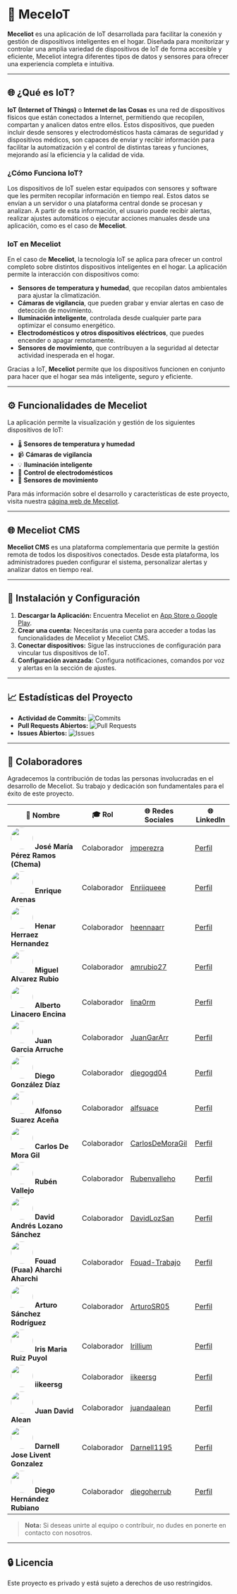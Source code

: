 # 🚀 MeceIoT

**Meceliot** es una aplicación de IoT desarrollada para facilitar la conexión y gestión de
dispositivos inteligentes en el hogar. Diseñada para monitorizar y controlar una amplia variedad de
dispositivos de IoT de forma accesible y eficiente, Meceliot integra diferentes tipos de datos y
sensores para ofrecer una experiencia completa e intuitiva.

---

## 🌐 ¿Qué es IoT?

**IoT (Internet of Things)** o **Internet de las Cosas** es una red de dispositivos físicos que
están conectados a Internet, permitiendo que recopilen, compartan y analicen datos entre ellos.
Estos dispositivos, que pueden incluir desde sensores y electrodomésticos hasta cámaras de seguridad
y dispositivos médicos, son capaces de enviar y recibir información para facilitar la automatización
y el control de distintas tareas y funciones, mejorando así la eficiencia y la calidad de vida.

### ¿Cómo Funciona IoT?

Los dispositivos de IoT suelen estar equipados con sensores y software que les permiten recopilar
información en tiempo real. Estos datos se envían a un servidor o una plataforma central donde se
procesan y analizan. A partir de esta información, el usuario puede recibir alertas, realizar
ajustes automáticos o ejecutar acciones manuales desde una aplicación, como es el caso de **Meceliot**.

### IoT en Meceliot

En el caso de **Meceliot**, la tecnología IoT se aplica para ofrecer un control completo sobre
distintos dispositivos inteligentes en el hogar. La aplicación permite la interacción con
dispositivos como:

- **Sensores de temperatura y humedad**, que recopilan datos ambientales para ajustar la
  climatización.
- **Cámaras de vigilancia**, que pueden grabar y enviar alertas en caso de detección de movimiento.
- **Iluminación inteligente**, controlada desde cualquier parte para optimizar el consumo
  energético.
- **Electrodomésticos y otros dispositivos eléctricos**, que puedes encender o apagar remotamente.
- **Sensores de movimiento**, que contribuyen a la seguridad al detectar actividad inesperada en el
  hogar.

Gracias a IoT, **Meceliot** permite que los dispositivos funcionen en conjunto para hacer que el
hogar sea más inteligente, seguro y eficiente.

---

## ⚙️ Funcionalidades de Meceliot

La aplicación permite la visualización y gestión de los siguientes dispositivos de IoT:

- 🌡️ **Sensores de temperatura y humedad**
- 📹 **Cámaras de vigilancia**
- 💡 **Iluminación inteligente**
- 🔌 **Control de electrodomésticos**
- 🚶 **Sensores de movimiento**

Para más información sobre el desarrollo y características de este proyecto, visita
nuestra [página web de Meceliot](#).

---

## 🌐 Meceliot CMS

**Meceliot CMS** es una plataforma complementaria que permite la gestión remota de todos los
dispositivos conectados. Desde esta plataforma, los administradores pueden configurar el sistema,
personalizar alertas y analizar datos en tiempo real.

---

## 📄 Instalación y Configuración

1. **Descargar la Aplicación:** Encuentra Meceliot en [App Store o Google Play](#).
2. **Crear una cuenta:** Necesitarás una cuenta para acceder a todas las funcionalidades de Meceliot
   y Meceliot CMS.
3. **Conectar dispositivos:** Sigue las instrucciones de configuración para vincular tus
   dispositivos de IoT.
4. **Configuración avanzada:** Configura notificaciones, comandos por voz y alertas en la sección de
   ajustes.

---

## 📈 Estadísticas del Proyecto

- **Actividad de Commits:**
  ![Commits](https://img.shields.io/github/commit-activity/m/iesalonsodemadrigal/android-meceiot)
- **Pull Requests Abiertos:**
  ![Pull Requests](https://img.shields.io/github/issues-pr/iesalonsodemadrigal/android-meceiot)
- **Issues Abiertos:**
  ![Issues](https://img.shields.io/github/issues/iesalonsodemadrigal/android-meceiot)

---

## 👥 Colaboradores

Agradecemos la contribución de todas las personas involucradas en el desarrollo de Meceliot. Su
trabajo y dedicación son fundamentales para el éxito de este proyecto.

| 👤 **Nombre**                                                                                                                                            | 🎓 **Rol**  | 🌐 **Redes Sociales**                                 | 🌐 **LinkedIn**                                                                    |
|----------------------------------------------------------------------------------------------------------------------------------------------------------|-------------|-------------------------------------------------------|------------------------------------------------------------------------------------|
| <img src="https://avatars.githubusercontent.com/u/93087250?v=4" width="50" height="50" style="border-radius: 50%;" /> **José María Pérez Ramos (Chema)** | Colaborador | [jmperezra](https://github.com/jmperezra)             | [Perfil](https://www.linkedin.com/in/jmperezra/)                                   |
| <img src="https://avatars.githubusercontent.com/u/94898081?v=4" width="50" height="50" style="border-radius: 50%;" /> **Enrique Arenas**                 | Colaborador | [Enriiqueee](https://github.com/Enriiqueee)           | [Perfil](https://www.linkedin.com/in/enrique-arenas-aa0b74335)                     |
| <img src="https://avatars.githubusercontent.com/u/103953861?v=4" width="50" height="50" style="border-radius: 50%;" /> **Henar Herraez Hernandez**       | Colaborador | [heennaarr](https://github.com/heennaarr)             | [Perfil](https://www.linkedin.com/in/henar-herraez-09522823)                       |
| <img src="https://avatars.githubusercontent.com/u/114093648?v=4" width="50" height="50" style="border-radius: 50%;" /> **Miguel Alvarez Rubio**          | Colaborador | [amrubio27](https://github.com/amrubio27)             | [Perfil](https://www.linkedin.com/in/miguel-%C3%A1lvarez-rubio-7369a92b0)          |
| <img src="https://avatars.githubusercontent.com/u/114472411?v=4" width="50" height="50" style="border-radius: 50%;" /> **Alberto Linacero Encina**       | Colaborador | [lina0rm](https://github.com/lina0rm)                 | [Perfil](https://www.linkedin.com/in/alberto-linacero-encinar-974101162)           |
| <img src="https://avatars.githubusercontent.com/u/115726146?v=4" width="50" height="50" style="border-radius: 50%;" /> **Juan Garcia Arruche**           | Colaborador | [JuanGarArr](https://github.com/JuanGarArr)           | [Perfil](https://www.linkedin.com/in/juan-garcia-arruche)                          |
| <img src="https://avatars.githubusercontent.com/u/115726153?v=4" width="50" height="50" style="border-radius: 50%;" /> **Diego González Díaz**           | Colaborador | [diegogd04](https://github.com/diegogd04)             | [Perfil](https://www.linkedin.com/in/diego-gonz%C3%A9lez-d%C3%ADaz/)               |
| <img src="https://avatars.githubusercontent.com/u/115726503?v=4" width="50" height="50" style="border-radius: 50%;" /> **Alfonso Suarez Aceña**          | Colaborador | [alfsuace](https://github.com/alfsuace)               | [Perfil](https://www.linkedin.com/in/alfonso-suarez-acena/)                        |
| <img src="https://avatars.githubusercontent.com/u/146753433?v=4" width="50" height="50" style="border-radius: 50%;" /> **Carlos De Mora Gil**            | Colaborador | [CarlosDeMoraGil](https://github.com/CarlosDeMoraGil) | [Perfil](https://www.linkedin.com/in/carlos-de-mora-gil-383931333/)                |
| <img src="https://avatars.githubusercontent.com/u/146753439?v=4" width="50" height="50" style="border-radius: 50%;" /> **Rubén Vallejo**                 | Colaborador | [Rubenvalleho](https://github.com/Rubenvalleho)       | [Perfil](https://www.linkedin.com/in/rub%C3%A9n-vallejo-jara-131926153/)           |
| <img src="https://avatars.githubusercontent.com/u/146753495?v=4" width="50" height="50" style="border-radius: 50%;" /> **David Andrés Lozano Sánchez**   | Colaborador | [DavidLozSan](https://github.com/DavidLozSan)         | [Perfil](https://www.linkedin.com/in/david-lozano-s%C3%A1nchez-3b282132/)          |
| <img src="https://avatars.githubusercontent.com/u/146753676?v=4" width="50" height="50" style="border-radius: 50%;" /> **Fouad (Fuaa) Aharchi Aharchi**  | Colaborador | [Fouad-Trabajo](https://github.com/Fouad-Trabajo)     | [Perfil](https://www.linkedin.com/in/fouad-aharchi-aharchi-40a614227)              |
| <img src="https://avatars.githubusercontent.com/u/146753689?v=4" width="50" height="50" style="border-radius: 50%;" /> **Arturo Sánchez Rodríguez**      | Colaborador | [ArturoSR05](https://github.com/ArturoSR05)           | [Perfil](https://www.linkedin.com/in/arturo-s%C3%A1nchez-rodr%C3%ADguez-003238310) |
| <img src="https://avatars.githubusercontent.com/u/146865194?v=4" width="50" height="50" style="border-radius: 50%;" /> **Iris Maria Ruiz Puyol**         | Colaborador | [Irillium](https://github.com/Irillium)               | [Perfil](https://www.linkedin.com/in/iris-maria-ruiz-puyol-397320268/)             |
| <img src="https://avatars.githubusercontent.com/u/149010912?v=4" width="50" height="50" style="border-radius: 50%;" /> **iikeersg**                      | Colaborador | [iikeersg](https://github.com/iikeersg)               | [Perfil](https://www.linkedin.com/in/iikeersg)                                     |
| <img src="https://avatars.githubusercontent.com/u/157162176?v=4" width="50" height="50" style="border-radius: 50%;" /> **Juan David Alean**              | Colaborador | [juandaalean](https://github.com/juandaalean)         | [Perfil](https://www.linkedin.com/in/juan-david-alean)                             |
| <img src="https://avatars.githubusercontent.com/u/181871331?v=4" width="50" height="50" style="border-radius: 50%;" /> **Darnell Jose Livent Gonzalez**  | Colaborador | [Darnell1195](https://github.com/Darnell1195)         | [Perfil](https://www.linkedin.com/in/darnell-livent-g-6a0aa823/)                   |
| <img src="https://avatars.githubusercontent.com/u/181871813?v=4" width="50" height="50" style="border-radius: 50%;" /> **Diego Hernández Rubiano**       | Colaborador | [diegoherrub](https://github.com/diegoherrub)         | [Perfil](https://www.linkedin.com/in/diego-hern%C3%A1ndez-rubiano)                 |

> **Nota:** Si deseas unirte al equipo o contribuir, no dudes en ponerte en contacto con nosotros.

---

## 🔒 Licencia

Este proyecto es privado y está sujeto a derechos de uso restringidos.
